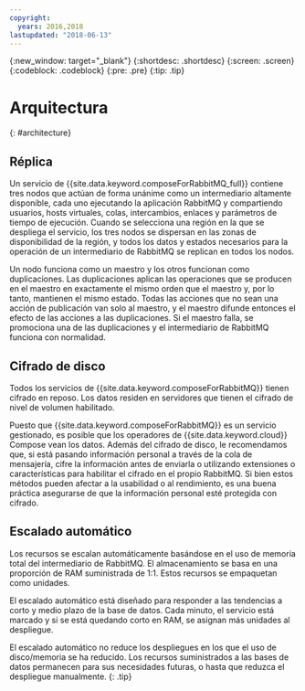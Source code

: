 ```yaml
---
copyright:
  years: 2016,2018
lastupdated: "2018-06-13"
---
```


{:new_window: target="_blank"}
{:shortdesc: .shortdesc}
{:screen: .screen}
{:codeblock: .codeblock}
{:pre: .pre}
{:tip: .tip}

# Arquitectura 
{: #architecture}

## Réplica

Un servicio de {{site.data.keyword.composeForRabbitMQ_full}} contiene tres nodos que actúan de forma unánime como un intermediario altamente disponible, cada uno ejecutando la aplicación RabbitMQ y compartiendo usuarios, hosts virtuales, colas, intercambios, enlaces y parámetros de tiempo de ejecución. Cuando se selecciona una región en la que se despliega el servicio, los tres nodos se dispersan en las zonas de disponibilidad de la región, y todos los datos y estados necesarios para la operación de un intermediario de RabbitMQ se replican en todos los nodos. 

Un nodo funciona como un maestro y los otros funcionan como duplicaciones. Las duplicaciones aplican las operaciones que se producen en el maestro en exactamente el mismo orden que el maestro y, por lo tanto, mantienen el mismo estado. Todas las acciones que no sean una acción de publicación van solo al maestro, y el maestro difunde entonces el efecto de las acciones a las duplicaciones. Si el maestro falla, se promociona una de las duplicaciones y el intermediario de RabbitMQ funciona con normalidad.

## Cifrado de disco

Todos los servicios de {{site.data.keyword.composeForRabbitMQ}} tienen cifrado en reposo. Los datos residen en servidores que tienen el cifrado de nivel de volumen habilitado. 

Puesto que {{site.data.keyword.composeForRabbitMQ}} es un servicio gestionado, es posible que los operadores de {{site.data.keyword.cloud}} Compose vean los datos. Además del cifrado de disco, le recomendamos que, si está pasando información personal a través de la cola de mensajería, cifre la información antes de enviarla o utilizando extensiones o características para habilitar el cifrado en el propio RabbitMQ. Si bien estos métodos pueden afectar a la usabilidad o al rendimiento, es una buena práctica asegurarse de que la información personal esté protegida con cifrado.


## Escalado automático

Los recursos se escalan automáticamente basándose en el uso de memoria total del intermediario de RabbitMQ. El almacenamiento se basa en una proporción de RAM suministrada de 1:1. Estos recursos se empaquetan como unidades.

El escalado automático está diseñado para responder a las tendencias a corto y medio plazo de la base de datos. Cada minuto, el servicio está marcado y si se está quedando corto en RAM, se asignan más unidades al despliegue. 

El escalado automático no reduce los despliegues en los que el uso de disco/memoria se ha reducido. Los recursos suministrados a las bases de datos permanecen para sus necesidades futuras, o hasta que reduzca el despliegue manualmente.
{: .tip}
